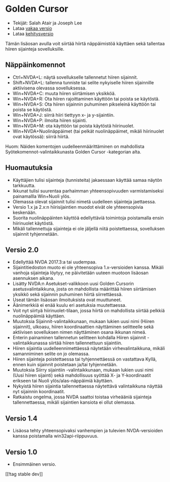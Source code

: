 # Golden Cursor #

* Tekijät: Salah Atair ja Joseph Lee
* Lataa [vakaa versio][1]
* Lataa [kehitysversio][2]

Tämän lisäosan avulla voit siirtää hiirtä näppäimistöä käyttäen sekä
tallentaa hiiren sijainteja sovelluksille.

## Näppäinkomennot

* Ctrl+NVDA+L: näytä sovellukselle tallennetut hiiren sijainnit.
* Shift+NVDA+L: tallenna tunniste tai selite nykyiselle hiiren sijainnille
  aktiivisena olevassa sovelluksessa.
* Win+NVDA+C: muuta hiiren siirtämisen yksikköä.
* Win+NVDA+R: Ota hiiren rajoittaminen käyttöön tai poista se käytöstä.
* Win+NVDA+S: Ota hiiren sijainnin puhuminen pikseleinä käyttöön tai poista
  se käytöstä.
* Win+NVDA+J: siirrä hiiri tiettyyn x- ja y-sijaintiin.
* Win+NVDA+P: ilmoita hiiren sijainti.
* Win+NVDA+M: ota käyttöön tai poista käytöstä hiirinuolet.
* Win+NVDA+Nuolinäppäimet (tai pelkät nuolinäppäimet, mikäli hiirinuolet
  ovat käytössä): siirrä hiirtä.

Huom: Näiden komentojen uudelleenmäärittäminen on mahdollista
Syötekomennot-valintaikkunasta Golden Cursor -kategorian alta.

## Huomautuksia

* Käyttäjien tulisi sijainteja (tunnisteita) jakaessaan käyttää samaa näytön
  tarkkuutta.
* Ikkunat tulisi suurentaa parhaimman yhteensopivuuden varmistamiseksi
  painamallla Win+Nuoli ylös.
* Olemassa olevat sijainnit tulisi nimetä uudelleen sijainteja jaettaessa.
* Versio 1.x ja 2.x:n hiirisijaintien muodot eivät ole yhteensopivia
  keskenään.
* Suorita nuolinäppäinten käyttöä edellyttäviä toimintoja poistamalla ensin
  hiirinuolet käytöstä.
* Mikäli tallennettuja sijainteja ei ole jäljellä niitä poistettaessa,
  sovelluksen sijainnit tyhjennetään.

## Versio 2.0

* Edellyttää NVDA 2017.3:a tai uudempaa.
* Sijaintitiedoston muoto ei ole yhteensopiva 1.x-versioiden kanssa. Mikäli
  vanhoja sijainteja löytyy, ne päivitetään uuteen muotoon lisäosan
  asennuksen aikana.
* Lisätty NVDA:n Asetukset-valikkoon uusi Golden Cursorin
  asetusvalintaikkuna, josta on mahdollista määrittää hiiren siirtämisen
  yksikkö sekä sijainnin puhuminen hiirtä siirrettäessä.
* Useat tämän lisäosan ilmoituksista ovat muuttuneet.
* Äänimerkkiä ei enää kuulu eri asetuksia muutettaessa.
* Voit nyt siirtyä hiirinuolet-tilaan, jossa hiirtä on mahdollista siirtää
  pelkkiä nuolinäppäimiä käyttäen.
* Muutoksia Sijainnit-valintaikkunaan, mukaan lukien uusi nimi (Hiiren
  sijainnit), ulkoasu, hiiren koordinaattien näyttäminen selitteelle sekä
  aktiivisen sovelluksen nimen näyttäminen osana ikkunan nimeä.
* Enterin painaminen tallennetun selitteen kohdalla Hiiren sijainnit
  -valintaikkunassa siirtää hiiren tallennettuun sijaintiin.
* Hiiren sijaintia uudelleennimettäessä näytetään virhevalintaikkuna, mikäli
  samanniminen selite on jo olemassa.
* Hiiren sijainteja poistettaessa tai tyhjennettäessä on vastattava Kyllä,
  ennen kuin sijainnit poistetaan ja/tai tyhjennetään.
* Muutoksia Siirry sijaintiin -valintaikkunaan, mukaan lukien uusi nimi
  (Uusi hiiren sijainti) sekä mahdollisuus syöttää X- ja Y-koordinaatit
  erikseen tai Nuoli ylös/alas-näppäimiä käyttäen.
* Nykyistä hiiren sijaintia tallennettaessa näytettävä valintaikkuna näyttää
  nyt sijainnin koordinaatit.
* Ratkaistu ongelma, jossa NVDA saattoi toistaa virheääniä sijainteja
  tallennettaessa, mikäli sijaintien kansiota ei ollut olemassa.

## Versio 1.4

* Lisäosa tehty yhteensopivaksi vanhempien ja tulevien NVDA-versioiden
  kanssa poistamalla win32api-riippuvuus.

## Versio 1.0

* Ensimmäinen versio.

[[!tag stable dev]]

[1]: https://addons.nvda-project.org/files/get.php?file=gc

[2]: https://addons.nvda-project.org/files/get.php?file=gc-dev
